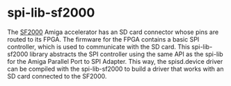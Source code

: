 # spi-lib-sf2000

The [SF2000](https://github.com/jbilander/SF2000/) Amiga accelerator has an SD
card connector whose pins are routed to its FPGA. The firmware for the FPGA
contains a basic SPI controller, which is used to communicate with the SD card.
This spi-lib-sf2000 library abstracts the SPI controller using the same API
as the spi-lib for the Amiga Parallel Port to SPI Adapter. This way, the
spisd.device driver can be compiled with the spi-lib-sf2000 to build a driver
that works with an SD card connected to the SF2000.
